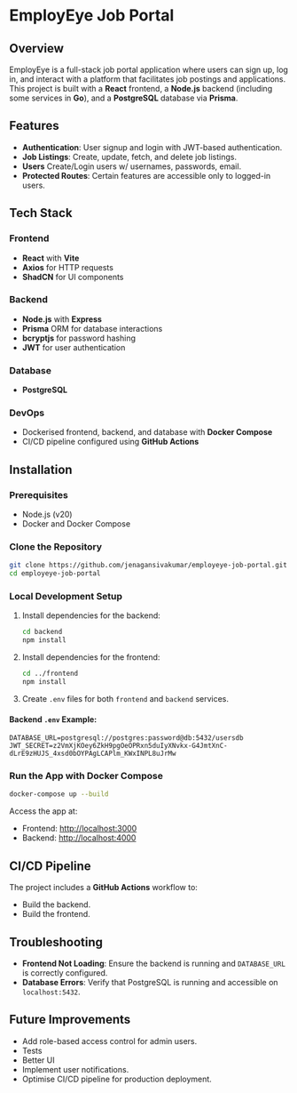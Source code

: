 
# EmployEye Job Portal

## Overview
EmployEye is a full-stack job portal application where users can sign up, log in, and interact with a platform that facilitates job postings and applications. This project is built with a **React** frontend, a **Node.js** backend (including some services in **Go**), and a **PostgreSQL** database via **Prisma**.

## Features
- **Authentication**: User signup and login with JWT-based authentication.
- **Job Listings**: Create, update, fetch, and delete job listings.
- **Users** Create/Login users w/ usernames, passwords, email.
- **Protected Routes**: Certain features are accessible only to logged-in users.

## Tech Stack
### Frontend
- **React** with **Vite**
- **Axios** for HTTP requests
- **ShadCN** for UI components

### Backend
- **Node.js** with **Express**
- **Prisma** ORM for database interactions
- **bcryptjs** for password hashing
- **JWT** for user authentication

### Database
- **PostgreSQL**

### DevOps
- Dockerised frontend, backend, and database with **Docker Compose**
- CI/CD pipeline configured using **GitHub Actions**

## Installation
### Prerequisites
- Node.js (v20)
- Docker and Docker Compose

### Clone the Repository
```bash
git clone https://github.com/jenagansivakumar/employeye-job-portal.git
cd employeye-job-portal
```

### Local Development Setup
1. Install dependencies for the backend:
   ```bash
   cd backend
   npm install
   ```
2. Install dependencies for the frontend:
   ```bash
   cd ../frontend
   npm install
   ```
3. Create `.env` files for both `frontend` and `backend` services.

#### Backend `.env` Example:
```env
DATABASE_URL=postgresql://postgres:password@db:5432/usersdb
JWT_SECRET=z2VmXjKOey6ZkH9pgOeOPRxn5duIyXNvkx-G4JmtXnC-dLrE9zHUJS_4xsd0bOYPAgLCAPlm_KWxINPL8uJrMw
```

### Run the App with Docker Compose
```bash
docker-compose up --build
```
Access the app at:
- Frontend: [http://localhost:3000](http://localhost:3000)
- Backend: [http://localhost:4000](http://localhost:4000)

## CI/CD Pipeline
The project includes a **GitHub Actions** workflow to:
- Build the backend.
- Build the frontend.


## Troubleshooting
- **Frontend Not Loading**: Ensure the backend is running and `DATABASE_URL` is correctly configured.
- **Database Errors**: Verify that PostgreSQL is running and accessible on `localhost:5432`.

## Future Improvements
- Add role-based access control for admin users.
- Tests
- Better UI
- Implement user notifications.
- Optimise CI/CD pipeline for production deployment.

